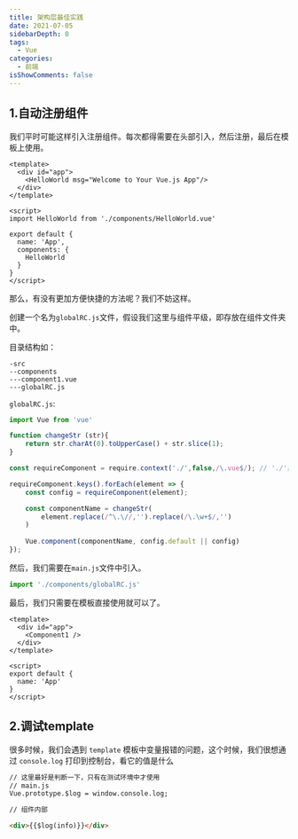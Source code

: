```yaml
---
title: 架构层最佳实践
date: 2021-07-05
sidebarDepth: 0
tags:
  - Vue
categories:
  - 前端
isShowComments: false
---
```


## 1.自动注册组件

我们平时可能这样引入注册组件。每次都得需要在头部引入，然后注册，最后在模板上使用。

```vue
<template>
  <div id="app">
    <HelloWorld msg="Welcome to Your Vue.js App"/>
  </div>
</template>

<script>
import HelloWorld from './components/HelloWorld.vue'

export default {
  name: 'App',
  components: {
    HelloWorld
  }
}
</script>
```

那么，有没有更加方便快捷的方法呢？我们不妨这样。

创建一个名为`globalRC.js`文件，假设我们这里与组件平级，即存放在组件文件夹中。

目录结构如：

```
-src
--components
---component1.vue
---globalRC.js
```

`globalRC.js`:

```js
import Vue from 'vue'

function changeStr (str){
    return str.charAt(0).toUpperCase() + str.slice(1);
}

const requireComponent = require.context('./',false,/\.vue$/); // './'操作对象为当前目录

requireComponent.keys().forEach(element => {
    const config = requireComponent(element);

    const componentName = changeStr(
        element.replace(/^\.\//,'').replace(/\.\w+$/,'')
    )
    
    Vue.component(componentName, config.default || config)
});
```

然后，我们需要在`main.js`文件中引入。

```js
import './components/globalRC.js'
```

最后，我们只需要在模板直接使用就可以了。

```vue
<template>
  <div id="app">
    <Component1 />
  </div>
</template>

<script>
export default {
  name: 'App'
}
</script>
```

## 2.调试template

很多时候，我们会遇到 `template` 模板中变量报错的问题，这个时候，我们很想通过 `console.log` 打印到控制台，看它的值是什么

```html
// 这里最好是判断一下，只有在测试环境中才使用
// main.js
Vue.prototype.$log = window.console.log;

// 组件内部

<div>{{$log(info)}}</div>


```

